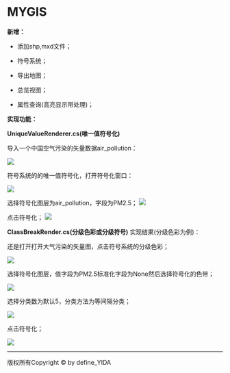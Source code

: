 # MYGIS
**新增：**
* 添加shp,mxd文件；

* 符号系统；

* 导出地图；

* 总览视图；

* 属性查询(高亮显示带处理)；

**实现功能：**

**UniqueValueRenderer.cs(唯一值符号化)**

导入一个中国空气污染的矢量数据air_pollution：


![](https://github.com/defineYIDA/MYGIS/blob/master/img/1.png)

符号系统的的唯一值符号化，打开符号化窗口：

![](https://github.com/defineYIDA/MYGIS/blob/master/img/2.png)

选择符号化图层为air_pollution，字段为PM2.5；
![](https://github.com/defineYIDA/MYGIS/blob/master/img/3.png)

点击符号化；
![](https://github.com/defineYIDA/MYGIS/blob/master/img/4.png)

**ClassBreakRender.cs(分级色彩或分级符号)**
实现结果(分级色彩为例)：

还是打开打开大气污染的矢量图，点击符号系统的分级色彩；

 ![](https://github.com/defineYIDA/MYGIS/blob/master/img/5.png)
 
选择符号化图层，值字段为PM2.5标准化字段为None然后选择符号化的色带；

 ![](https://github.com/defineYIDA/MYGIS/blob/master/img/6.png)
 
选择分类数为默认5，分类方法为等间隔分类；

 ![](https://github.com/defineYIDA/MYGIS/blob/master/img/7.png)
 
点击符号化；

 ![](https://github.com/defineYIDA/MYGIS/blob/master/img/8.png)


****

版权所有Copyright © by define_YIDA


